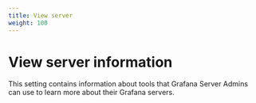 ```yaml
---
title: View server
weight: 100
---
```


# View server information

This setting contains information about tools that Grafana Server Admins can use to learn more about their Grafana servers.
